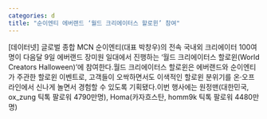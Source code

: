 ```yaml
---
categories: d
title: "순이엔티 에버랜드 ‘월드 크리에이터스 할로윈’ 참여"
---
```

[데이터넷] 글로벌 종합 MCN 순이엔티(대표 박창우)의 전속 국내외 크리에이터 100여명이 다음달 9일 에버랜드 장미원 일대에서 진행하는 ‘월드 크리에이터스 할로윈(World Creators Halloween)’에 참여한다.월드 크리에이터스 할로윈은 에버랜드와 순이엔티가 주관한 할로윈 이벤트로, 고객들이 오싹하면서도 이색적인 할로윈 분위기를 온·오프라인에서 신나게 놀면서 경험할 수 있도록 기획됐다.이번 행사에는 원정맨(대한민국, ox_zung 틱톡 팔로워 4790만명), Homa(카자흐스탄, homm9k 틱톡 팔로워 4480만명)